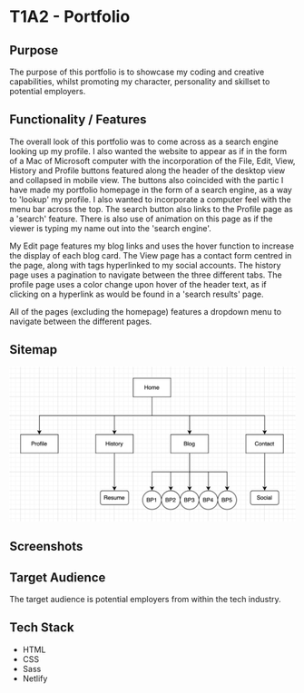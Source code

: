 # T1A2 - Portfolio

## Purpose

The purpose of this portfolio is to showcase my coding and creative capabilities, whilst promoting my character, personality and skillset to potential employers.

## Functionality / Features

The overall look of this portfolio was to come across as a search engine looking up my profile. I also wanted the website to appear as if in the form of a Mac of Microsoft computer with the incorporation of the File, Edit, View, History and Profile buttons featured along the header of the desktop view and collapsed in mobile view.
The buttons also coincided with the partic
I have made my portfolio homepage in the form of a search engine, as a way to 'lookup' my profile. I also wanted to incorporate a computer feel with the menu bar across the top. 
The search button also links to the Profile page as a 'search' feature.
There is also use of animation on this page as if the viewer is typing my name out into the 'search engine'.

My Edit page features my blog links and uses the hover function to increase the display of each blog card. 
The View page has a contact form centred in the page, along with tags hyperlinked to my social accounts.
The history page uses a pagination to navigate between the three different tabs.
The profile page uses a color change upon hover of the header text, as if clicking on a hyperlink as would be found in a 'search results' page.

All of the pages (excluding the homepage) features a dropdown menu to navigate between the different pages.

## Sitemap

![homepage](./docs/sitemap.png)

## Screenshots

## Target Audience

The target audience is potential employers from within the tech industry.

## Tech Stack

- HTML
- CSS
- Sass
- Netlify

